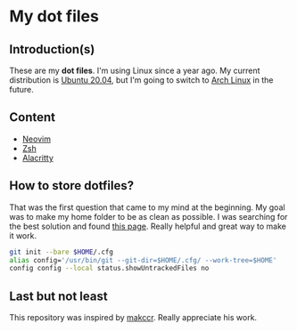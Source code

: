 # My dot files

## Introduction(s)

These are my **dot files**.
I'm using Linux since a year ago.
My current distribution is [Ubuntu 20.04](https://ubuntu.com), but I'm going to switch to [Arch Linux](https://archlinux.org) in the future.

## Content

* [Neovim](https://neovim.io)
* [Zsh](https://www.zsh.org)
* [Alacritty](https://github.com/alacritty/alacritty)

## How to store dotfiles?

That was the first question that came to my mind at the beginning.
My goal was to make my home folder to be as clean as possible.
I was searching for the best solution and found [this page](https://www.atlassian.com/git/tutorials/dotfiles).
Really helpful and great way to make it work.

```bash
git init --bare $HOME/.cfg
alias config='/usr/bin/git --git-dir=$HOME/.cfg/ --work-tree=$HOME'
config config --local status.showUntrackedFiles no
```

## Last but not least

This repository was inspired by [makccr](https://github.com/makccr).
Really appreciate his work.
